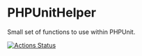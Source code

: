 # PHPUnitHelper

Small set of functions to use within PHPUnit.


[![Actions Status](https://github.com/Danack/PHPUnitHelper/workflows/Tests/badge.svg)](https://github.com/Danack/PHPUnitHelper/actions)

